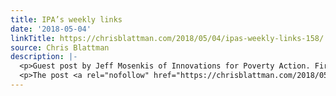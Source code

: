 ```yaml
---
title: IPA’s weekly links
date: '2018-05-04'
linkTitle: https://chrisblattman.com/2018/05/04/ipas-weekly-links-158/
source: Chris Blattman
description: |-
  <p>Guest post by Jeff Mosenkis of Innovations for Poverty Action. First, congratulations to some fantastic economists: Amy Finkelstein on her election to the National Academy of Sciences Pam Jakiela on her appointment as a Senior Fellow at the Center for &#8230; <a href="https://chrisblattman.com/2018/05/04/ipas-weekly-links-158/">Continue reading <span class="meta-nav">&#8594;</span></a></p>
  <p>The post <a rel="nofollow" href="https://chrisblattman.com/2018/05/04/ipas-weekly-links-158/">IPA&#82
---
```

